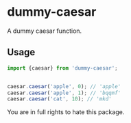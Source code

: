 # dummy-caesar

A dummy caesar function.

## Usage

```javascript
import {caesar} from 'dummy-caesar';


caesar.caesar('apple', 0); // 'apple'
caesar.caesar('apple', 1); // 'bqqmf'
caesar.caesar('cat', 10); // 'mkd'
```

You are in full rights to hate this package.
